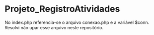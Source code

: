 # Projeto_RegistroAtividades

No index.php referencia-se o arquivo conexao.php e a variável $conn. Resolvi não upar esse arquivo neste repositório.
